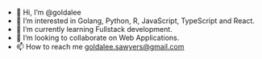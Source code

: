 - 👋 Hi, I’m @goldalee
- 👀 I’m interested in Golang, Python, R, JavaScript, TypeScript and React.
- 🌱 I’m currently learning Fullstack development.
- 💞️ I’m looking to collaborate on Web Applications.
- 📫 How to reach me goldalee.sawyers@gmail.com

<!---
goldalee/goldalee is a ✨ special ✨ repository because its `README.md` (this file) appears on your GitHub profile.
You can click the Preview link to take a look at your changes.
--->
